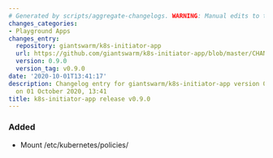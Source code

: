```yaml
---
# Generated by scripts/aggregate-changelogs. WARNING: Manual edits to this files will be overwritten.
changes_categories:
- Playground Apps
changes_entry:
  repository: giantswarm/k8s-initiator-app
  url: https://github.com/giantswarm/k8s-initiator-app/blob/master/CHANGELOG.md#090---2020-10-01
  version: 0.9.0
  version_tag: v0.9.0
date: '2020-10-01T13:41:17'
description: Changelog entry for giantswarm/k8s-initiator-app version 0.9.0, published
  on 01 October 2020, 13:41
title: k8s-initiator-app release v0.9.0
---
```


### Added
- Mount /etc/kubernetes/policies/
